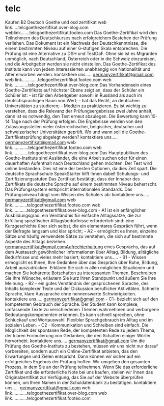 # telc
Kaufen B2 Deutsch Goethe und ösd zertifikat   web link.....telcgoethezertifikat.over-blog.com   weblink.......telcgoethezertifikat.footeo.com  Das Goethe-Zertifikat wird den Teilnehmern des Deutschkurses nach erfolgreichem Bestehen der Prüfung verliehen. Das Dokument ist ein Nachweis der Deutschkenntnisse, die einem bestimmten Niveau auf einer 6-stufigen Skala entsprechen. Die Prüfung ist eine Alternative zu DSH und TestDaF. Ohne sie ist es Migranten unmöglich, nach Deutschland, Österreich oder in die Schweiz einzureisen, und die Arbeitgeber werden sie nicht einstellen. Das Goethe-Zertifikat des Instituts kann von jedem Interessierten unabhängig von Nationalität und Alter erworben werden.   kontaktiere uns..... germanyzertifikat@gmail.com  web link.............telcgoethezertifikat.footeo.com  web link.............telcgoethezertifikat.over-blog.com  Das Vorhandensein eines Goethe-Zertifikats auf höchster Ebene zeigt an, dass der Schüler ein Schüler ist:   - ist für den Arbeitgeber sowohl in Russland als auch im deutschsprachigen Raum von Wert;  - hat das Recht, an deutschen Universitäten zu studieren;  - Medizin zu praktizieren. Es ist wichtig zu verstehen, dass die Relevanz der Prüfungsergebnisse zwei Jahre anhält, dann ist es notwendig, den Test erneut abzulegen. Die Bewertung kann 10-14 Tage nach der Prüfung erfolgen. Die Ergebnisse werden von den Zulassungsstellen vieler österreichischer, belgischer, deutscher und schweizerischer Universitäten geprüft.   Wo und wann soll die Goethe-Zertifikatsprüfung abgelegt werden?   kontaktiere uns..... germanyzertifikat@gmail.com  web link.............telcgoethezertifikat.footeo.com  web link.............telcgoethezertifikat.over-blog.com  Das Hauptpublikum des Goethe-Instituts sind Ausländer, die eine Arbeit suchen oder für einen dauerhaften Aufenthalt nach Deutschland gehen möchten. Der Test wird online bestanden. Dies ist eine der besten Optionen, da dies Zeit spart. Die deutsche Sprachschule SpeakStarter hilft Ihnen dabei! Schulungs- und Zertifizierungsstufen   Das Zertifikat bestätigt, dass der Inhaber des Zertifikats die deutsche Sprache auf einem bestimmten Niveau beherrscht. Das Prüfungssystem entspricht internationalen Standards. Das Prüfungsniveau hängt vom Wissen des Schülers ab:   kontaktiere uns..... germanyzertifikat@gmail.com  web link............telcgoethezertifikat.footeo.com  web link............telcgoethezertifikat.over-blog.com  - A1 ist ein anfänglicher Ausbildungsgrad, ein Verständnis für einfache Alltagssätze, die zur Erfüllung spezifischer Alltagsbedürfnisse erforderlich sind: eine Kurzgeschichte über sich selbst, die ein elementares Gespräch führt, wenn der Befragte langsam und klar spricht;   - A2 - ermöglicht es Ihnen, einzelne Sätze und häufig verwendete Sätze zu verstehen, die sich auf bestimmte Aspekte des Alltags beziehen. germanyzertifikat@gmail.comAufrechterhaltung eines Gesprächs, das auf dem Austausch gewöhnlicher Informationen über Alltag, Bildung, alltägliche Bedürfnisse und vieles mehr basiert;   kontaktiere uns.....   - B1 - Wissen ermöglicht es Ihnen, Ihre Gedanken über das Gespräch über Ruhe, Bildung, Arbeit auszudrücken. Erklären Sie sich in allen möglichen Situationen und machen Sie kohärente Botschaften zu interessanten Themen. Beschreiben Sie Ihre Wünsche, erläutern Sie kurz Ihren Standpunkt und äußern Sie Ihre Meinung.   - B2 - ein gutes Verständnis der gesprochenen Sprache, des Inhalts komplexer Texte und der Diskussion beruflicher Aktivitäten. Schnelle Sprache, klare Aussprache ohne nennenswerte Schwierigkeiten.   kontaktiere uns..... germanyzertifikat@gmail.com  - C1- bezieht sich auf den kompetenten Gebrauch der Sprache. Der Student kann komplexe, umfassende Texte zu verschiedenen Themen wahrnehmen und verborgene Bedeutungskomponenten erkennen. Es kann schnell sprechen, ohne Schluckauf und Wortauswahl. Flexibler Sprachgebrauch im Alltag und im sozialen Leben.   - C2 - Kommunikation und Schreiben sind einfach. Die Möglichkeit der spontanen Rede, der kompetenten Rede zu jedem Thema, der klaren Formulierung von Gedanken, die den Schatten einiger Wörter hervorhebt.   kontaktiere uns..... germanyzertifikat@gmail.com  Um die Prüfung des Goethe-Instituts zu bestehen, müssen wir uns nicht nur darauf vorbereiten, sondern auch ein Online-Zertifikat anbieten, das den Erwartungen und Zielen entspricht. Dann können wir sicher auf ein erfolgreiches Ergebnis der Prüfung hoffen.   Wir umgehen den gesamten Prozess, in dem Sie an der Prüfung teilnehmen. Wenn Sie das erforderliche Zertifikat und die erforderliche Note bei uns kaufen, stellen wir Ihnen das Originalzertifikat zur Verfügung, das Sie auf der Website überprüfen können, um Ihren Namen in der Schuldatenbank zu bestätigen.  kontaktiere uns..... germanyzertifikat@gmail.com  web link............telcgoethezertifikat.over-blog.com  web link............telcgoethezertifikat.footeo.com
